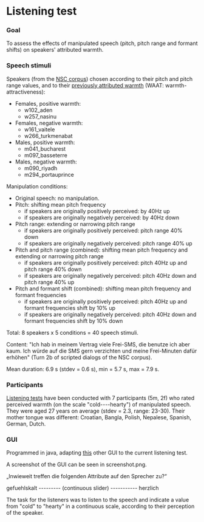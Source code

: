 # Listening test 

### Goal

To assess the effects of manipulated speech (pitch, pitch range and formant shifts) on speakers' attributed warmth.



### Speech stimuli

Speakers (from the [NSC corpus](http://www.qu.tu-berlin.de/?id=nsc-corpus)) chosen according to their pitch and pitch range values, and to their [previously attributed warmth](https://github.com/laufergall/Subjective_Speaker_Characteristics/tree/master/doc/listening_tests) (WAAT: warmth-attractiveness):

* Females, positive warmth: 
  * w102_aden
  * w257_nasinu
* Females, negative warmth: 
  * w161_vaitele
  * w266_turkmenabat
* Males, positive warmth:
  * m041_bucharest
  * m097_basseterre
* Males, negative warmth:
  * m090_riyadh
  * m294_portauprince



Manipulation conditions:

* Original speech: no manipulation.
* Pitch: shifting mean pitch frequency
  * if speakers are originally positively perceived: by 40Hz up 
  * if speakers are originally negatively perceived: by 40Hz down 
* Pitch range: extending or narrowing pitch range
  * if speakers are originally positively perceived: pitch range 40% down
  * if speakers are originally negatively perceived: pitch range 40% up
* Pitch and pitch range (combined): shifting mean pitch frequency and extending or narrowing pitch range
  * if speakers are originally positively perceived: pitch 40Hz up and pitch range 40% down
  * if speakers are originally negatively perceived: pitch 40Hz down and pitch range 40% up
* Pitch and formant shift (combined): shifting mean pitch frequency and formant frequencies
  * if speakers are originally positively perceived: pitch 40Hz up and formant frequencies shift by 10% up
  * if speakers are originally negatively perceived: pitch 40Hz down and formant frequencies shift by 10% down

Total: 8 speakers x 5 conditions = 40 speech stimuli.

Content: "Ich hab in meinem Vertrag viele Frei-SMS, die benutze ich aber kaum. Ich würde auf die SMS gern verzichten und meine Frei-Minuten dafür erhöhen" (Turn 2b of scripted dialogs of the NSC corpus).

Mean duration: 6.9 s (stdev = 0.6 s), min = 5.7 s, max = 7.9 s.



### Participants

[Listening tests](https://github.com/laufergall/Speaker_Characteristics_Of_Manipulated_Speech/tree/master/listening_test) have been conducted with 7 participants (5m, 2f) who rated perceived warmth (on the scale "cold----hearty") of manipulated speech. They were aged 27 years on average (stdev = 2.3, range: 23-30). Their mother tongue was different: Croatian, Bangla, Polish, Nepalese, Spanish, German, Dutch.



### GUI

Programmed in java, adapting [this](https://github.com/laufergall/GUI_SpeakerCharacteristics) other GUI to the current listening test.

A screenshot of the GUI can be seen in screenshot.png.



„Inwieweit treffen die folgenden Attribute auf den Sprecher zu?“

gefuehlskalt --------- (continuous slider) ----------- herzlich



The task for the listeners was to listen to the speech and indicate a value from "cold" to "hearty" in a continuous scale, according to their perception of the speaker.


